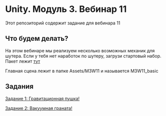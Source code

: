 # Unity. Модуль 3. Вебинар 11

Этот репозиторий содержит задание для вебинара 11

## Что будем делать?

На этом вебинаре мы реализуем несколько возможных механик для шутера. Если у тебя нет наработок по шутеру, загрузи стартовый набор. Пакет лежит [тут](https://github.com/copetonrob/YP_Unity_M3_W11/blob/main/M3W11.unitypackage)

Главная сцена лежит в папке Assets/M3W11 и называется M3W11_basic

## Задания

[Задание 1: Гравитационная пушка!](/Task1.md)

[Задание 2: Вакуумная граната!](/Task2.md)

